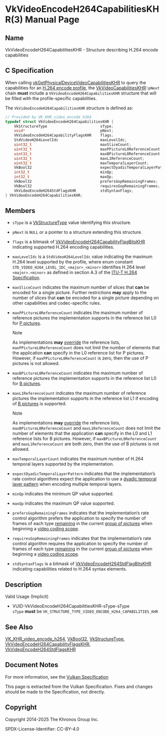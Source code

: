 # VkVideoEncodeH264CapabilitiesKHR(3) Manual Page

## Name

VkVideoEncodeH264CapabilitiesKHR - Structure describing H.264 encode capabilities



## [](#_c_specification)C Specification

When calling [vkGetPhysicalDeviceVideoCapabilitiesKHR](https://registry.khronos.org/vulkan/specs/latest/man/html/vkGetPhysicalDeviceVideoCapabilitiesKHR.html) to query the capabilities for an [H.264 encode profile](https://registry.khronos.org/vulkan/specs/latest/html/vkspec.html#encode-h264-profile), the [VkVideoCapabilitiesKHR](https://registry.khronos.org/vulkan/specs/latest/man/html/VkVideoCapabilitiesKHR.html)::`pNext` chain **must** include a `VkVideoEncodeH264CapabilitiesKHR` structure that will be filled with the profile-specific capabilities.

The `VkVideoEncodeH264CapabilitiesKHR` structure is defined as:

```c++
// Provided by VK_KHR_video_encode_h264
typedef struct VkVideoEncodeH264CapabilitiesKHR {
    VkStructureType                        sType;
    void*                                  pNext;
    VkVideoEncodeH264CapabilityFlagsKHR    flags;
    StdVideoH264LevelIdc                   maxLevelIdc;
    uint32_t                               maxSliceCount;
    uint32_t                               maxPPictureL0ReferenceCount;
    uint32_t                               maxBPictureL0ReferenceCount;
    uint32_t                               maxL1ReferenceCount;
    uint32_t                               maxTemporalLayerCount;
    VkBool32                               expectDyadicTemporalLayerPattern;
    int32_t                                minQp;
    int32_t                                maxQp;
    VkBool32                               prefersGopRemainingFrames;
    VkBool32                               requiresGopRemainingFrames;
    VkVideoEncodeH264StdFlagsKHR           stdSyntaxFlags;
} VkVideoEncodeH264CapabilitiesKHR;
```

## [](#_members)Members

- `sType` is a [VkStructureType](https://registry.khronos.org/vulkan/specs/latest/man/html/VkStructureType.html) value identifying this structure.
- `pNext` is `NULL` or a pointer to a structure extending this structure.
- `flags` is a bitmask of [VkVideoEncodeH264CapabilityFlagBitsKHR](https://registry.khronos.org/vulkan/specs/latest/man/html/VkVideoEncodeH264CapabilityFlagBitsKHR.html) indicating supported H.264 encoding capabilities.
- `maxLevelIdc` is a `StdVideoH264LevelIdc` value indicating the maximum H.264 level supported by the profile, where enum constant `STD_VIDEO_H264_LEVEL_IDC_<major>_<minor>` identifies H.264 level `<major>.<minor>` as defined in section A.3 of the [ITU-T H.264 Specification](https://registry.khronos.org/vulkan/specs/latest/html/vkspec.html#itu-t-h264).
- `maxSliceCount` indicates the maximum number of slices that **can** be encoded for a single picture. Further restrictions **may** apply to the number of slices that **can** be encoded for a single picture depending on other capabilities and codec-specific rules.
- `maxPPictureL0ReferenceCount` indicates the maximum number of reference pictures the implementation supports in the reference list L0 for [P pictures](https://registry.khronos.org/vulkan/specs/latest/html/vkspec.html#encode-h264-p-pic).
  
  Note
  
  As implementations **may** [override](https://registry.khronos.org/vulkan/specs/latest/html/vkspec.html#encode-overrides) the reference lists, `maxPPictureL0ReferenceCount` does not limit the number of elements that the application **can** specify in the L0 reference list for P pictures. However, if `maxPPictureL0ReferenceCount` is zero, then the use of P pictures is not allowed.
- `maxBPictureL0ReferenceCount` indicates the maximum number of reference pictures the implementation supports in the reference list L0 for [B pictures](https://registry.khronos.org/vulkan/specs/latest/html/vkspec.html#encode-h264-b-pic).
- `maxL1ReferenceCount` indicates the maximum number of reference pictures the implementation supports in the reference list L1 if encoding of [B pictures](https://registry.khronos.org/vulkan/specs/latest/html/vkspec.html#encode-h264-b-pic) is supported.
  
  Note
  
  As implementations **may** [override](https://registry.khronos.org/vulkan/specs/latest/html/vkspec.html#encode-overrides) the reference lists, `maxBPictureL0ReferenceCount` and `maxL1ReferenceCount` does not limit the number of elements that the application **can** specify in the L0 and L1 reference lists for B pictures. However, if `maxBPictureL0ReferenceCount` and `maxL1ReferenceCount` are both zero, then the use of B pictures is not allowed.
- `maxTemporalLayerCount` indicates the maximum number of H.264 temporal layers supported by the implementation.
- `expectDyadicTemporalLayerPattern` indicates that the implementation’s rate control algorithms expect the application to use a [dyadic temporal layer pattern](https://registry.khronos.org/vulkan/specs/latest/html/vkspec.html#encode-h264-layer-pattern-dyadic) when encoding multiple temporal layers.
- `minQp` indicates the minimum QP value supported.
- `maxQp` indicates the maximum QP value supported.
- `prefersGopRemainingFrames` indicates that the implementation’s rate control algorithm prefers the application to specify the number of frames of each type [remaining](https://registry.khronos.org/vulkan/specs/latest/html/vkspec.html#encode-h264-gop-remaining-frames) in the current [group of pictures](https://registry.khronos.org/vulkan/specs/latest/html/vkspec.html#encode-h264-gop) when beginning a [video coding scope](https://registry.khronos.org/vulkan/specs/latest/html/vkspec.html#video-coding-scope).
- `requiresGopRemainingFrames` indicates that the implementation’s rate control algorithm requires the application to specify the number of frames of each type [remaining](https://registry.khronos.org/vulkan/specs/latest/html/vkspec.html#encode-h264-gop-remaining-frames) in the current [group of pictures](https://registry.khronos.org/vulkan/specs/latest/html/vkspec.html#encode-h264-gop) when beginning a [video coding scope](https://registry.khronos.org/vulkan/specs/latest/html/vkspec.html#video-coding-scope).
- `stdSyntaxFlags` is a bitmask of [VkVideoEncodeH264StdFlagBitsKHR](https://registry.khronos.org/vulkan/specs/latest/man/html/VkVideoEncodeH264StdFlagBitsKHR.html) indicating capabilities related to H.264 syntax elements.

## [](#_description)Description

Valid Usage (Implicit)

- [](#VUID-VkVideoEncodeH264CapabilitiesKHR-sType-sType)VUID-VkVideoEncodeH264CapabilitiesKHR-sType-sType  
  `sType` **must** be `VK_STRUCTURE_TYPE_VIDEO_ENCODE_H264_CAPABILITIES_KHR`

## [](#_see_also)See Also

[VK\_KHR\_video\_encode\_h264](https://registry.khronos.org/vulkan/specs/latest/man/html/VK_KHR_video_encode_h264.html), [VkBool32](https://registry.khronos.org/vulkan/specs/latest/man/html/VkBool32.html), [VkStructureType](https://registry.khronos.org/vulkan/specs/latest/man/html/VkStructureType.html), [VkVideoEncodeH264CapabilityFlagsKHR](https://registry.khronos.org/vulkan/specs/latest/man/html/VkVideoEncodeH264CapabilityFlagsKHR.html), [VkVideoEncodeH264StdFlagsKHR](https://registry.khronos.org/vulkan/specs/latest/man/html/VkVideoEncodeH264StdFlagsKHR.html)

## [](#_document_notes)Document Notes

For more information, see the [Vulkan Specification](https://registry.khronos.org/vulkan/specs/latest/html/vkspec.html#VkVideoEncodeH264CapabilitiesKHR)

This page is extracted from the Vulkan Specification. Fixes and changes should be made to the Specification, not directly.

## [](#_copyright)Copyright

Copyright 2014-2025 The Khronos Group Inc.

SPDX-License-Identifier: CC-BY-4.0
